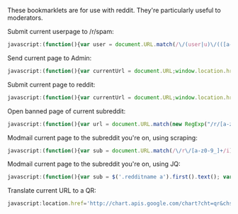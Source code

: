These bookmarklets are for use with reddit. They're particularly useful to moderators.


Submit current userpage to /r/spam:

```javascript
javascript:(function(){var user = document.URL.match(/\/(user|u)\/(([a-zA-Z_0-9\-]*?)+\b)/);window.location.href = "http://www.reddit.com/r/spam/submit?resubmit=true&title=overview for "+user[2]+"&url=http://reddit.com/u/"+user[2]})()
```


Send current page to Admin:

```javascript
javascript:(function(){var currentUrl = document.URL;window.location.href = "http://www.reddit.com/message/compose/?to=/r/reddit.com&subject=spammer&message="+currentUrl})()
```


Submit current page to reddit:

```javascript
javascript:(function(){var currentUrl = document.URL;window.location.href = "http://www.reddit.com/submit/?resubmit=true&url="+currentUrl})()
```


Open banned page of current subreddit:

```javascript
javascript:(function(){var url = document.URL.match(new RegExp("/r/[a-zA-Z0-9_\-]*"));window.location.href = "http://www.reddit.com" + url +"/about/banned"})()
```


Modmail current page to the subreddit you're on, using scraping:

```javascript
javascript:(function(){var sub = document.URL.match(/\/r\/[a-z0-9_]+/i);window.location.href ="https://www.reddit.com/message/compose?to=/r/"+sub+"&subject=So&message="+document.URL})()
```

Modmail current page to the subreddit you're on, using JQ:
	
```javascript
javascript:(function(){var sub = $('.redditname a').first().text(); var url = document.URL;window.location.href = "http://www.reddit.com/message/compose/?to=/r/"+sub+"&subject=so"+"&message="+url;})()
```


Translate current URL to a QR:

```javascript
javascript:location.href='http://chart.apis.google.com/chart?cht=qr&chs=300x250&chl='+encodeURIComponent(location.href)
```
